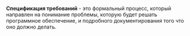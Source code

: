 **Спецификация требований** - это формальный процесс, который направлен на понимание проблемы, которую будет решать программное обеспечение, и подробного документирования того что оно должно делать.